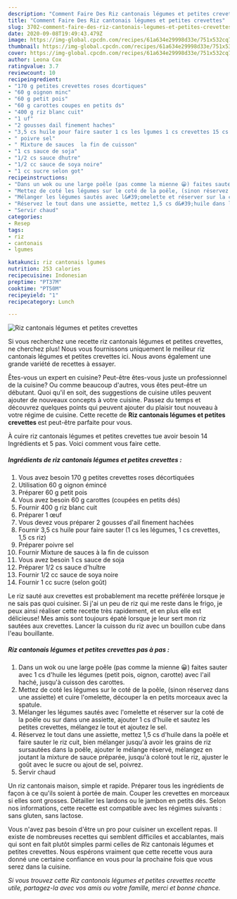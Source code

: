 ```yaml
---
description: "Comment Faire Des Riz cantonais légumes et petites crevettes"
title: "Comment Faire Des Riz cantonais légumes et petites crevettes"
slug: 3702-comment-faire-des-riz-cantonais-legumes-et-petites-crevettes
date: 2020-09-08T19:49:43.479Z
image: https://img-global.cpcdn.com/recipes/61a634e29998d33e/751x532cq70/riz-cantonais-legumes-et-petites-crevettes-photo-principale-de-la-recette.jpg
thumbnail: https://img-global.cpcdn.com/recipes/61a634e29998d33e/751x532cq70/riz-cantonais-legumes-et-petites-crevettes-photo-principale-de-la-recette.jpg
cover: https://img-global.cpcdn.com/recipes/61a634e29998d33e/751x532cq70/riz-cantonais-legumes-et-petites-crevettes-photo-principale-de-la-recette.jpg
author: Leona Cox
ratingvalue: 3.7
reviewcount: 10
recipeingredient:
- "170 g petites crevettes roses dcortiques"
- "60 g oignon minc"
- "60 g petit pois"
- "60 g carottes coupes en petits ds"
- "400 g riz blanc cuit"
- "1 uf"
- "2 gousses dail finement haches"
- "3,5 cs huile pour faire sauter 1 cs les lgumes 1 cs crevettes 15 cs riz"
- " poivre sel"
- " Mixture de sauces  la fin de cuisson"
- "1 cs sauce de soja"
- "1/2 cs sauce dhutre"
- "1/2 cc sauce de soya noire"
- "1 cc sucre selon got"
recipeinstructions:
- "Dans un wok ou une large poêle (pas comme la mienne 😀) faites sauter avec 1 cs d&#39;huile les légumes (petit pois, oignon, carotte) avec l&#39;ail haché, jusqu&#39;à cuisson des carottes."
- "Mettez de coté les légumes sur le coté de la poêle, (sinon réservez dans une assiette) et cuire l&#39;omelette, découper la en petits morceaux avec la spatule."
- "Mélanger les légumes sautés avec l&#39;omelette et réserver sur la coté de la poêle ou sur dans une assiette, ajouter 1 cs d&#39;huile et sautez les petites crevettes, mélangez le tout et ajoutez le sel."
- "Réservez le tout dans une assiette, mettez 1,5 cs d&#39;huile dans la poêle et faire sauter le riz cuit, bien mélanger jusqu&#39;à avoir les grains de riz sursautées dans la poêle, ajouter le mélange réservé, mélangez en joutant la mixture de sauce préparée, jusqu&#39;à coloré tout le riz, ajuster le goût avec le sucre ou ajout de sel, poivrez."
- "Servir chaud"
categories:
- Resep
tags:
- riz
- cantonais
- lgumes

katakunci: riz cantonais lgumes 
nutrition: 253 calories
recipecuisine: Indonesian
preptime: "PT37M"
cooktime: "PT50M"
recipeyield: "1"
recipecategory: Lunch

---
```



![Riz cantonais légumes et petites crevettes](https://img-global.cpcdn.com/recipes/61a634e29998d33e/751x532cq70/riz-cantonais-legumes-et-petites-crevettes-photo-principale-de-la-recette.jpg)

Si vous recherchez une recette riz cantonais légumes et petites crevettes, ne cherchez plus! Nous vous fournissons uniquement le meilleur riz cantonais légumes et petites crevettes ici. Nous avons également une grande variété de recettes à essayer.

Êtes-vous un expert en cuisine? Peut-être êtes-vous juste un professionnel de la cuisine? Ou comme beaucoup d'autres, vous êtes peut-être un débutant. Quoi qu'il en soit, des suggestions de cuisine utiles peuvent ajouter de nouveaux concepts à votre cuisine. Passez du temps et découvrez quelques points qui peuvent ajouter du plaisir tout nouveau à votre régime de cuisine. Cette recette de <strong> Riz cantonais légumes et petites crevettes </strong> est peut-être parfaite pour vous.

<!--inarticleads1-->

À cuire riz cantonais légumes et petites crevettes tue avoir besoin 14 Ingrédients et 5 pas. Voici comment vous faire cette.

##### Ingrédients de riz cantonais légumes et petites crevettes :

1. Vous avez besoin 170 g petites crevettes roses décortiquées
1. Utilisation 60 g oignon émincé
1. Préparer 60 g petit pois
1. Vous avez besoin 60 g carottes (coupées en petits dés)
1. Fournir 400 g riz blanc cuit
1. Préparer 1 œuf
1. Vous devez vous préparer 2 gousses d&#39;ail finement hachées
1. Fournir 3,5 cs huile pour faire sauter (1 cs les légumes, 1 cs crevettes, 1,5 cs riz)
1. Préparer  poivre sel
1. Fournir  Mixture de sauces à la fin de cuisson
1. Vous avez besoin 1 cs sauce de soja
1. Préparer 1/2 cs sauce d&#39;huître
1. Fournir 1/2 cc sauce de soya noire
1. Fournir 1 cc sucre (selon goût)


Le riz sauté aux crevettes est probablement ma recette préférée lorsque je ne sais pas quoi cuisiner. Si j&#39;ai un peu de riz qui me reste dans le frigo, je peux ainsi réaliser cette recette très rapidement, et en plus elle est délicieuse! Mes amis sont toujours épaté lorsque je leur sert mon riz sautées aux crevettes. Lancer la cuisson du riz avec un bouillon cube dans l&#39;eau bouillante. 

<!--inarticleads2-->

##### Riz cantonais légumes et petites crevettes pas à pas :

1. Dans un wok ou une large poêle (pas comme la mienne 😀) faites sauter avec 1 cs d&#39;huile les légumes (petit pois, oignon, carotte) avec l&#39;ail haché, jusqu&#39;à cuisson des carottes.
1. Mettez de coté les légumes sur le coté de la poêle, (sinon réservez dans une assiette) et cuire l&#39;omelette, découper la en petits morceaux avec la spatule.
1. Mélanger les légumes sautés avec l&#39;omelette et réserver sur la coté de la poêle ou sur dans une assiette, ajouter 1 cs d&#39;huile et sautez les petites crevettes, mélangez le tout et ajoutez le sel.
1. Réservez le tout dans une assiette, mettez 1,5 cs d&#39;huile dans la poêle et faire sauter le riz cuit, bien mélanger jusqu&#39;à avoir les grains de riz sursautées dans la poêle, ajouter le mélange réservé, mélangez en joutant la mixture de sauce préparée, jusqu&#39;à coloré tout le riz, ajuster le goût avec le sucre ou ajout de sel, poivrez.
1. Servir chaud


Un riz cantonais maison, simple et rapide. Préparer tous les ingrédients de façon à ce qu&#39;ils soient à portée de main. Couper les crevettes en morceaux si elles sont grosses. Détailler les lardons ou le jambon en petits dés. Selon nos informations, cette recette est compatible avec les régimes suivants : sans gluten, sans lactose. 

<!--inarticleads1-->

<p>
Vous n'avez pas besoin d'être un pro pour cuisiner un excellent repas. Il existe de nombreuses recettes qui semblent difficiles et accablantes, mais qui sont en fait plutôt simples parmi celles de Riz cantonais légumes et petites crevettes. Nous espérons vraiment que cette recette vous aura donné une certaine confiance en vous pour la prochaine fois que vous serez dans la cuisine.
</p>

<p>
<i>Si vous trouvez cette Riz cantonais légumes et petites crevettes recette utile, partagez-la avec vos amis ou votre famille, merci et bonne chance.</i>
</p>
